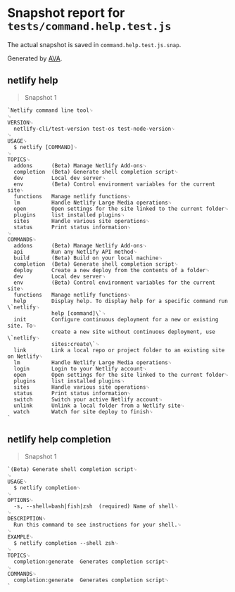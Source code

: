 # Snapshot report for `tests/command.help.test.js`

The actual snapshot is saved in `command.help.test.js.snap`.

Generated by [AVA](https://avajs.dev).

## netlify help

> Snapshot 1

    `Netlify command line tool␊
    ␊
    VERSION␊
      netlify-cli/test-version test-os test-node-version␊
    ␊
    USAGE␊
      $ netlify [COMMAND]␊
    ␊
    TOPICS␊
      addons      (Beta) Manage Netlify Add-ons␊
      completion  (Beta) Generate shell completion script␊
      dev         Local dev server␊
      env         (Beta) Control environment variables for the current site␊
      functions   Manage netlify functions␊
      lm          Handle Netlify Large Media operations␊
      open        Open settings for the site linked to the current folder␊
      plugins     list installed plugins␊
      sites       Handle various site operations␊
      status      Print status information␊
    ␊
    COMMANDS␊
      addons      (Beta) Manage Netlify Add-ons␊
      api         Run any Netlify API method␊
      build       (Beta) Build on your local machine␊
      completion  (Beta) Generate shell completion script␊
      deploy      Create a new deploy from the contents of a folder␊
      dev         Local dev server␊
      env         (Beta) Control environment variables for the current site␊
      functions   Manage netlify functions␊
      help        Display help. To display help for a specific command run \`netlify␊
                  help [command]\`␊
      init        Configure continuous deployment for a new or existing site. To␊
                  create a new site without continuous deployment, use \`netlify␊
                  sites:create\`␊
      link        Link a local repo or project folder to an existing site on Netlify␊
      lm          Handle Netlify Large Media operations␊
      login       Login to your Netlify account␊
      open        Open settings for the site linked to the current folder␊
      plugins     list installed plugins␊
      sites       Handle various site operations␊
      status      Print status information␊
      switch      Switch your active Netlify account␊
      unlink      Unlink a local folder from a Netlify site␊
      watch       Watch for site deploy to finish␊
    `

## netlify help completion

> Snapshot 1

    `(Beta) Generate shell completion script␊
    ␊
    USAGE␊
      $ netlify completion␊
    ␊
    OPTIONS␊
      -s, --shell=bash|fish|zsh  (required) Name of shell␊
    ␊
    DESCRIPTION␊
      Run this command to see instructions for your shell.␊
    ␊
    EXAMPLE␊
      $ netlify completion --shell zsh␊
    ␊
    TOPICS␊
      completion:generate  Generates completion script␊
    ␊
    COMMANDS␊
      completion:generate  Generates completion script␊
    `
